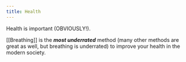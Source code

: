 ```yaml
---
title: Health
---
```


Health is important (OBVIOUSLY!).

[[Breathing]] is the ***most underrated*** method (many other methods are great as well, but breathing is underrated) to improve your health in the modern society.
